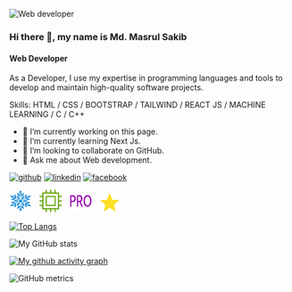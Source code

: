 ![Web developer](https://wallpaperaccess.com/full/1947431.jpg)

### Hi there 👋, my name is Md. Masrul Sakib
#### Web Developer

As a Developer, I use my expertise in programming languages and tools to develop and maintain high-quality software projects.

Skills: HTML / CSS / BOOTSTRAP / TAILWIND / REACT JS / MACHINE LEARNING / C / C++ 

- 🔭 I’m currently working on this page. 
- 🌱 I’m currently learning Next Js. 
- 👯 I’m looking to collaborate on GitHub.
- 💬 Ask me about Web development.

[<img src='https://cdn.jsdelivr.net/npm/simple-icons@3.0.1/icons/github.svg' alt='github' height='40'>](https://github.com/MasrulSakib)  [<img src='https://cdn.jsdelivr.net/npm/simple-icons@3.0.1/icons/linkedin.svg' alt='linkedin' height='40'>](https://www.linkedin.com/in/masrul-sakib-1a668223b//)  [<img src='https://cdn.jsdelivr.net/npm/simple-icons@3.0.1/icons/facebook.svg' alt='facebook' alt='facebook' height='40'>](https://www.facebook.com/masrul.sakib)  

<a href='https://archiveprogram.github.com/'><img src='https://raw.githubusercontent.com/acervenky/animated-github-badges/master/assets/acbadge.gif' width='40' height='40'></a> <a href='https://docs.github.com/en/developers'><img src='https://raw.githubusercontent.com/acervenky/animated-github-badges/master/assets/devbadge.gif' width='40' height='40'></a> <a href='https://github.com/pricing'><img src='https://raw.githubusercontent.com/acervenky/animated-github-badges/master/assets/pro.gif' width='40' height='40'></a> <a href='https://stars.github.com/'><img src='https://raw.githubusercontent.com/acervenky/animated-github-badges/master/assets/starbadge.gif' width='35' height='35'></a> 

[![Top Langs](https://github-readme-stats.vercel.app/api/top-langs/?username=MasrulSakib&langs_count=10&hide_progress=true&theme=dracula)](https://github.com/MasrulSakib/github-readme-stats)

![My GitHub stats](https://github-readme-stats.vercel.app/api?username=MasrulSakib&show_icons=true&theme=dracula) 

[![My github activity graph](https://github-readme-activity-graph.cyclic.app/graph?username=MasrulSakib&theme=dracula)](https://github.com/MasrulSakib/github-readme-activity-graph)  

![GitHub metrics](https://metrics.lecoq.io/MasrulSakib)  
